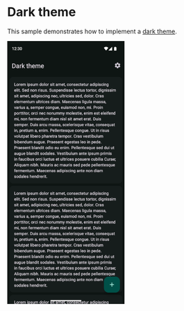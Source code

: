# Dark theme

This sample demonstrates how to implement a
[dark theme](https://developer.android.com/guide/topics/ui/look-and-feel/darktheme).

![Dark theme sample](screenshots/darktheme.webp)
